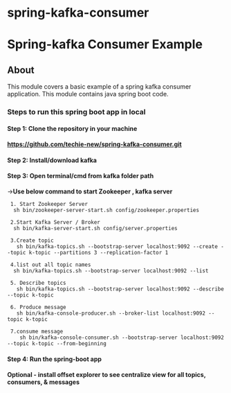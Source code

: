 # spring-kafka-consumer

# Spring-kafka Consumer Example

## **About**
This module covers a basic example of a spring kafka consumer application. This module contains java spring boot code.

### **Steps to run this spring boot app in local**

#### **Step 1**: Clone the repository in your machine

#### https://github.com/techie-new/spring-kafka-consumer.git

#### **Step 2:** Install/download kafka

#### **Step 3**: Open terminal/cmd from kafka folder path

->**Use below command to start Zookeeper , kafka server**

     1. Start Zookeeper Server
      sh bin/zookeeper-server-start.sh config/zookeeper.properties

     2.Start Kafka Server / Broker
      sh bin/kafka-server-start.sh config/server.properties

     3.Create topic
       sh bin/kafka-topics.sh --bootstrap-server localhost:9092 --create --topic k-topic --partitions 3 --replication-factor 1

     4.list out all topic names
      sh bin/kafka-topics.sh --bootstrap-server localhost:9092 --list

     5. Describe topics
       sh bin/kafka-topics.sh --bootstrap-server localhost:9092 --describe --topic k-topic

     6. Produce message
       sh bin/kafka-console-producer.sh --broker-list localhost:9092 --topic k-topic

     7.consume message
        sh bin/kafka-console-consumer.sh --bootstrap-server localhost:9092 --topic k-topic --from-beginning

#### **Step 4:** Run the spring-boot app


#### Optional - install **offset explorer** to see centralize view for all topics, consumers, & messages
